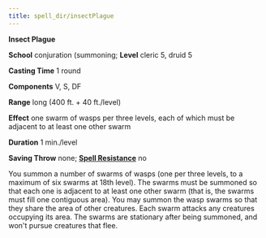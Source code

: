 ```yaml
---
title: spell_dir/insectPlague
---
```

 **Insect Plague**

**School** conjuration (summoning; **Level** cleric 5, druid 5

**Casting Time** 1 round

**Components** V, S, DF

**Range** long (400 ft. + 40 ft./level)

**Effect** one swarm of wasps per three levels, each of which must be adjacent to at least one other swarm

**Duration** 1 min./level

**Saving Throw** none; **[Spell Resistance](../glossary#_spell-resistance)** no

You summon a number of swarms of wasps (one per three levels, to a maximum of six swarms at 18th level). The swarms must be summoned so that each one is adjacent to at least one other swarm (that is, the swarms must fill one contiguous area). You may summon the wasp swarms so that they share the area of other creatures. Each swarm attacks any creatures occupying its area. The swarms are stationary after being summoned, and won't pursue creatures that flee.

